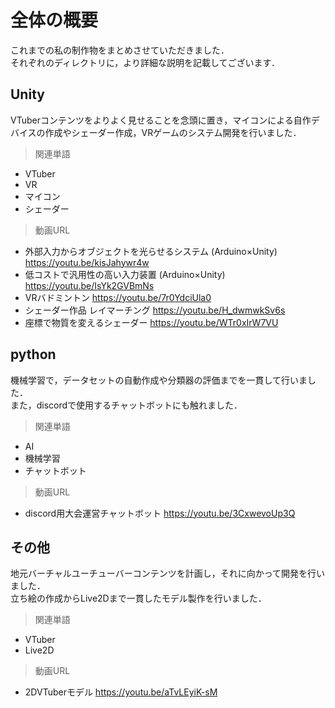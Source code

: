 # 全体の概要
これまでの私の制作物をまとめさせていただきました．<br>
それぞれのディレクトリに，より詳細な説明を記載してございます．
## Unity
VTuberコンテンツをよりよく見せることを念頭に置き，マイコンによる自作デバイスの作成やシェーダー作成，VRゲームのシステム開発を行いました．
 > 関連単語
 - VTuber
 - VR
 - マイコン
 - シェーダー
 > 動画URL
- 外部入力からオブジェクトを光らせるシステム (Arduino×Unity)
https://youtu.be/kisJahywr4w
- 低コストで汎用性の高い入力装置 (Arduino×Unity)
https://youtu.be/IsYk2GVBmNs
- VRバドミントン 
https://youtu.be/7r0YdciUla0
- シェーダー作品 レイマーチング
https://youtu.be/H_dwmwkSv6s
- 座標で物質を変えるシェーダー
https://youtu.be/WTr0xIrW7VU
 ## python
機械学習で，データセットの自動作成や分類器の評価までを一貫して行いました．<br>
また，discordで使用するチャットボットにも触れました．
>関連単語
- AI
- 機械学習
- チャットボット
>動画URL
- discord用大会運営チャットボット
https://youtu.be/3CxwevoUp3Q
## その他
地元バーチャルユーチューバーコンテンツを計画し，それに向かって開発を行いました．<br>
立ち絵の作成からLive2Dまで一貫したモデル製作を行いました．
> 関連単語
- VTuber
- Live2D
> 動画URL
- 2DVTuberモデル
https://youtu.be/aTvLEyiK-sM
